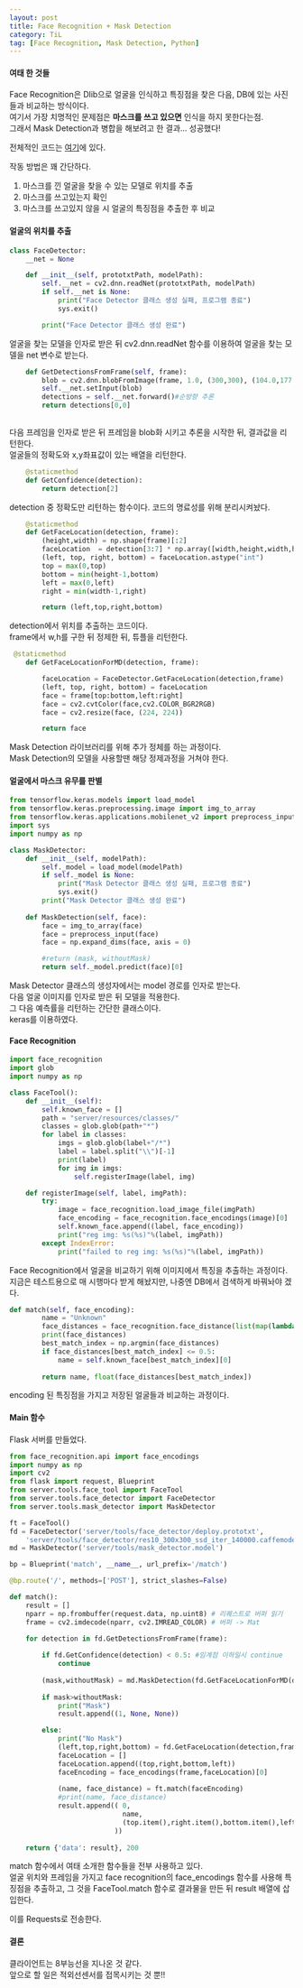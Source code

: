 ```yaml
---
layout: post
title: Face Recognition + Mask Detection  
category: TiL
tag: [Face Recognition, Mask Detection, Python] 
---
```


#### 여태 한 것들

Face Recognition은 Dlib으로 얼굴을 인식하고 특징점을 찾은 다음, DB에 있는 사진들과 비교하는 방식이다.  
여기서 가장 치명적인 문제점은 **마스크를 쓰고 있으면** 인식을 하지 못한다는점.  
그래서 Mask Detection과 병합을 해보려고 한 결과... 성공했다!  

전체적인 코드는 [여기](https://github.com/KPUMorgorithm/frames-classification-server/tree/main/server)에 있다.  

작동 방법은 꽤 간단하다.  
1. 마스크를 낀 얼굴을 찾을 수 있는 모델로 위치를 추출  
2. 마스크를 쓰고있는지 확인  
3. 마스크를 쓰고있지 않을 시 얼굴의 특징점을 추출한 후 비교  

#### 얼굴의 위치를 추출  

```python
class FaceDetector:
    __net = None

    def __init__(self, prototxtPath, modelPath):
        self.__net = cv2.dnn.readNet(prototxtPath, modelPath)
        if self.__net is None:
            print("Face Detector 클래스 생성 실패, 프로그램 종료")
            sys.exit()

        print("Face Detector 클래스 생성 완료") 
```

얼굴을 찾는 모델을 인자로 받은 뒤 cv2.dnn.readNet 함수를 이용하여 얼굴을 찾는 모델을 net 변수로 받는다.  

```python
    def GetDetectionsFromFrame(self, frame):
        blob = cv2.dnn.blobFromImage(frame, 1.0, (300,300), (104.0,177.0,123.0))
        self.__net.setInput(blob)
        detections = self.__net.forward()#순방향 추론
        return detections[0,0]
    
```

다음 프레임을 인자로 받은 뒤 프레임을 blob화 시키고 추론을 시작한 뒤, 결과값을 리턴한다.  
얼굴들의 정확도와 x,y좌표값이 있는 배열을 리턴한다.  

```python
    @staticmethod
    def GetConfidence(detection):
        return detection[2]  
```
detection 중 정확도만 리턴하는 함수이다. 코드의 명료성를 위해 분리시켜놨다.  

```python
    @staticmethod
    def GetFaceLocation(detection, frame):
        (height,width) = np.shape(frame)[:2]
        faceLocation  = detection[3:7] * np.array([width,height,width,height])
        (left, top, right, bottom) = faceLocation.astype("int")
        top = max(0,top)
        bottom = min(height-1,bottom)
        left = max(0,left)
        right = min(width-1,right)        

        return (left,top,right,bottom)
```

detection에서 위치를 추출하는 코드이다.  
frame에서 w,h를 구한 뒤 정제한 뒤, 튜플을 리턴한다.  

```python
 @staticmethod    
    def GetFaceLocationForMD(detection, frame):

        faceLocation = FaceDetector.GetFaceLocation(detection,frame)
        (left, top, right, bottom) = faceLocation
        face = frame[top:bottom,left:right]
        face = cv2.cvtColor(face,cv2.COLOR_BGR2RGB)
        face = cv2.resize(face, (224, 224))

        return face
```

Mask Detection 라이브러리를 위해 추가 정체를 하는 과정이다.  
Mask Detection의 모델을 사용할땐 해당 정제과정을 거쳐야 한다.  

#### 얼굴에서 마스크 유무를 판별  

```python
from tensorflow.keras.models import load_model
from tensorflow.keras.preprocessing.image import img_to_array
from tensorflow.keras.applications.mobilenet_v2 import preprocess_input
import sys
import numpy as np

class MaskDetector:
    def __init__(self, modelPath):
        self._model = load_model(modelPath)
        if self._model is None:
            print("Mask Detector 클래스 생성 실패, 프로그램 종료")
            sys.exit()
        print("Mask Detector 클래스 생성 완료")
        
    def MaskDetection(self, face):
        face = img_to_array(face)
        face = preprocess_input(face)
        face = np.expand_dims(face, axis = 0)

        #return (mask, withoutMask)
        return self._model.predict(face)[0]
```

Mask Detector 클래스의 생성자에서는 model 경로를 인자로 받는다.  
다음 얼굴 이미지를 인자로 받은 뒤 모델을 적용한다.  
그 다음 예측률을 리턴하는 간단한 클래스이다.  
keras를 이용하였다.  

#### Face Recognition  

```python
import face_recognition
import glob
import numpy as np

class FaceTool():
    def __init__(self):
        self.known_face = []
        path = "server/resources/classes/"
        classes = glob.glob(path+"*")
        for label in classes:
            imgs = glob.glob(label+"/*")
            label = label.split("\\")[-1]
            print(label)
            for img in imgs:
                self.registerImage(label, img)

    def registerImage(self, label, imgPath):
        try:
            image = face_recognition.load_image_file(imgPath)
            face_encoding = face_recognition.face_encodings(image)[0]
            self.known_face.append((label, face_encoding))
            print("reg img: %s(%s)"%(label, imgPath))
        except IndexError:
            print("failed to reg img: %s(%s)"%(label, imgPath))
```
Face Recognition에서 얼굴을 비교하기 위해 이미지에서 특징을 추출하는 과정이다.  
지금은 테스트용으로 매 시행마다 받게 해놨지만, 나중엔 DB에서 검색하게 바꿔놔야 겠다.  

```python  
def match(self, face_encoding):
        name = "Unknown"
        face_distances = face_recognition.face_distance(list(map(lambda x: x[1], self.known_face)), face_encoding)
        print(face_distances)
        best_match_index = np.argmin(face_distances)
        if face_distances[best_match_index] <= 0.5:
            name = self.known_face[best_match_index][0]
        
        return name, float(face_distances[best_match_index])
```

encoding 된 특징점을 가지고 저장된 얼굴들과 비교하는 과정이다.  

#### Main 함수

Flask 서버를 만들었다.  

```python 
from face_recognition.api import face_encodings
import numpy as np
import cv2
from flask import request, Blueprint
from server.tools.face_tool import FaceTool
from server.tools.face_detector import FaceDetector
from server.tools.mask_detector import MaskDetector

ft = FaceTool()
fd = FaceDetector('server/tools/face_detector/deploy.prototxt',
    'server/tools/face_detector/res10_300x300_ssd_iter_140000.caffemodel')
md = MaskDetector('server/tools/mask_detector.model')

bp = Blueprint('match', __name__, url_prefix='/match')

@bp.route('/', methods=['POST'], strict_slashes=False)

def match():
    result = []
    nparr = np.frombuffer(request.data, np.uint8) # 리퀘스트로 버퍼 읽기
    frame = cv2.imdecode(nparr, cv2.IMREAD_COLOR) # 버퍼 -> Mat

    for detection in fd.GetDetectionsFromFrame(frame):
    
        if fd.GetConfidence(detection) < 0.5: #임계점 이하일시 continue
            continue
        
        (mask,withoutMask) = md.MaskDetection(fd.GetFaceLocationForMD(detection, frame))
        
        if mask>withoutMask:
            print("Mask")
            result.append((1, None, None))

        else:
            print("No Mask")
            (left,top,right,bottom) = fd.GetFaceLocation(detection,frame)
            faceLocation = []
            faceLocation.append((top,right,bottom,left))
            faceEncoding = face_encodings(frame,faceLocation)[0]
            
            (name, face_distance) = ft.match(faceEncoding)
            #print(name, face_distance)                      
            result.append(( 0,
                            name,
                            (top.item(),right.item(),bottom.item(),left.item())
                          ))
            
    return {'data': result}, 200
```

match 함수에서 여태 소개한 함수들을 전부 사용하고 있다.  
얼굴 위치와 프레임을 가지고  face recognition의 face_encodings 함수를 사용해 특징점을 추출하고, 그 것을 FaceTool.match 함수로 결과물을 만든 뒤 result 배열에 삽입한다.  

이를 Requests로 전송한다.  

#### 결론 
클라이언트는 8부능선을 지나온 것 같다.  
앞으로 할 일은 적외선센서를 접목시키는 것 뿐!!  

